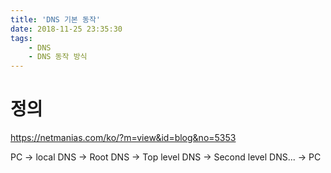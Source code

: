 ```yaml
---
title: 'DNS 기본 동작'
date: 2018-11-25 23:35:30
tags:
    - DNS
    - DNS 동작 방식
---
```


# 정의
<https://netmanias.com/ko/?m=view&id=blog&no=5353>  

PC -> local DNS -> Root DNS -> Top level DNS -> Second level DNS... -> PC  

<!-- more -->